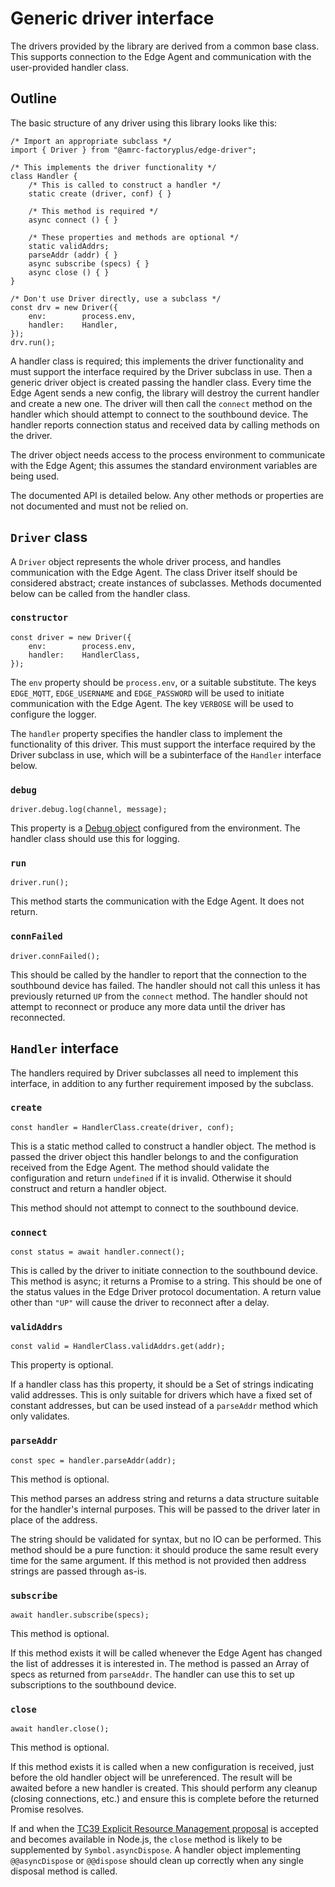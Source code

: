 # Generic driver interface

The drivers provided by the library are derived from a common base
class. This supports connection to the Edge Agent and communication
with the user-provided handler class.

## Outline

The basic structure of any driver using this library looks like this:

    /* Import an appropriate subclass */
    import { Driver } from "@amrc-factoryplus/edge-driver";

    /* This implements the driver functionality */
    class Handler {
        /* This is called to construct a handler */
        static create (driver, conf) { }

        /* This method is required */
        async connect () { }

        /* These properties and methods are optional */
        static validAddrs;
        parseAddr (addr) { }
        async subscribe (specs) { }
        async close () { }
    }
    
    /* Don't use Driver directly, use a subclass */
    const drv = new Driver({
        env:        process.env,
        handler:    Handler,
    });
    drv.run();

A handler class is required; this implements the driver functionality
and must support the interface required by the Driver subclass in use.
Then a generic driver object is created passing the handler class. Every
time the Edge Agent sends a new config, the library will destroy the
current handler and create a new one. The driver will then call the
`connect` method on the handler which should attempt to connect to the
southbound device. The handler reports connection status and received
data by calling methods on the driver.

The driver object needs access to the process environment to communicate
with the Edge Agent; this assumes the standard environment variables are
being used.

The documented API is detailed below. Any other methods or properties
are not documented and must not be relied on.

## `Driver` class

A `Driver` object represents the whole driver process, and handles
communication with the Edge Agent. The class Driver itself should be
considered abstract; create instances of subclasses. Methods documented
below can be called from the handler class.

### `constructor`

    const driver = new Driver({
        env:        process.env,
        handler:    HandlerClass,
    });

The `env` property should be `process.env`, or a suitable substitute.
The keys `EDGE_MQTT`, `EDGE_USERNAME` and `EDGE_PASSWORD` will be used
to initiate communication with the Edge Agent. The key `VERBOSE` will be
used to configure the logger.

The `handler` property specifies the handler class to implement the
functionality of this driver. This must support the interface required
by the Driver subclass in use, which will be a subinterface of the
`Handler` interface below.

### `debug`

    driver.debug.log(channel, message);

This property is a [Debug object](./debug.md) configured from the
environment. The handler class should use this for logging.

### `run`

    driver.run();

This method starts the communication with the Edge Agent. It does not
return.

### `connFailed`

    driver.connFailed();

This should be called by the handler to report that the connection to
the southbound device has failed. The handler should not call this
unless it has previously returned `UP` from the `connect` method. The
handler should not attempt to reconnect or produce any more data until
the driver has reconnected.

## `Handler` interface

The handlers required by Driver subclasses all need to implement this
interface, in addition to any further requirement imposed by the
subclass.

### `create`

    const handler = HandlerClass.create(driver, conf);

This is a static method called to construct a handler object. The method
is passed the driver object this handler belongs to and the
configuration received from the Edge Agent. The method should validate
the configuration and return `undefined` if it is invalid. Otherwise it
should construct and return a handler object.

This method should not attempt to connect to the southbound device.

### `connect`

    const status = await handler.connect();

This is called by the driver to initiate connection to the southbound
device. This method is async; it returns a Promise to a string. This
should be one of the status values in the Edge Driver protocol
documentation. A return value other than `"UP"` will cause the driver to
reconnect after a delay.

### `validAddrs`

    const valid = HandlerClass.validAddrs.get(addr);

This property is optional.

If a handler class has this property, it should be a Set of strings
indicating valid addresses. This is only suitable for drivers which have
a fixed set of constant addresses, but can be used instead of a
`parseAddr` method which only validates.

### `parseAddr`

    const spec = handler.parseAddr(addr);

This method is optional.

This method parses an address string and returns a data structure
suitable for the handler's internal purposes. This will be passed to the
driver later in place of the address.

The string should be validated for syntax, but no IO can be performed.
This method should be a pure function: it should produce the same result
every time for the same argument. If this method is not provided then
address strings are passed through as-is.

### `subscribe`

    await handler.subscribe(specs);

This method is optional.

If this method exists it will be called whenever the Edge Agent has
changed the list of addresses it is interested in. The method is passed
an Array of specs as returned from `parseAddr`. The handler can use this
to set up subscriptions to the southbound device.

### `close`

    await handler.close();

This method is optional.

If this method exists it is called when a new configuration is received,
just before the old handler object will be unreferenced. The result will
be awaited before a new handler is created. This should perform any
cleanup (closing connections, etc.) and ensure this is complete before
the returned Promise resolves.

If and when the [TC39 Explicit Resource Management
proposal](https://github.com/tc39/proposal-explicit-resource-management)
is accepted and becomes available in Node.js, the `close` method is
likely to be supplemented by `Symbol.asyncDispose`. A handler object
implementing `@@asyncDispose` or `@@dispose` should clean up correctly
when any single disposal method is called.

